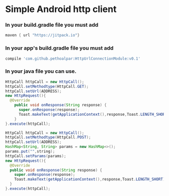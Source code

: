 <H1>Simple Android http client</H1>

<H3>In your build.gradle file you must add</H3>

```gradle
maven { url "https://jitpack.io"}
```

<H3>In your app's build.gradle file you must add</H3>

```gradle
compile 'com.github.pethoalpar:HttpUrlConnectionModule:v0.1'
```
<H3>In your java file you can use.</H3>

```java
HttpCall httpCall = new HttpCall();
httpCall.setMethodtype(HttpCall.GET);
httpCall.setUrl(ADDRESS);
new HttpRequest(){
  @Override
    public void onResponse(String response) {
      super.onResponse(response);
      Toast.makeText(getApplicationContext(),response,Toast.LENGTH_SHORT).show();
    }
}.execute(httpCall);
```

```java
HttpCall httpCall = new HttpCall();
httpCall.setMethodtype(HttpCall.POST);
httpCall.setUrl(ADDRESS);
HashMap<String, String> params = new HashMap<>();
params.put("",string);
httpCall.setParams(params);
new HttpRequest(){
  @Override
  public void onResponse(String response) {
    super.onResponse(response);
    Toast.makeText(getApplicationContext(),response,Toast.LENGTH_SHORT).show();
  }
}.execute(httpCall);
```
